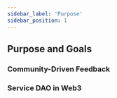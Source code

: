 ```yaml
---
sidebar_label: 'Purpose'
sidebar_position: 1
---
```

## Purpose and Goals

### Community-Driven Feedback

### Service DAO in Web3
